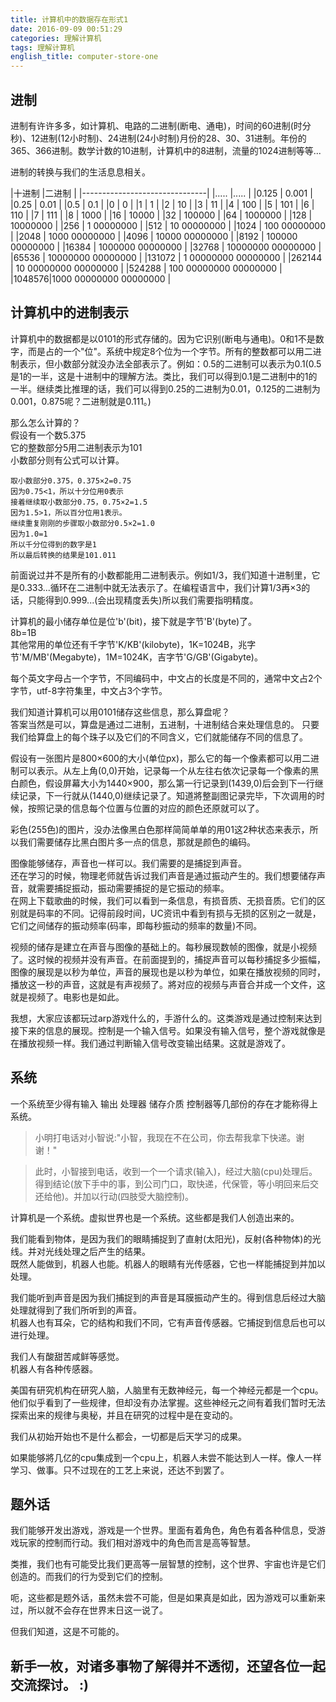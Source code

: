 ```yaml
---
title: 计算机中的数据存在形式1
date: 2016-09-09 00:51:29
categories: 理解计算机
tags: 理解计算机
english_title: computer-store-one
---
```

进制
----

进制有许许多多，如计算机、电路的二进制(断电、通电)，时间的60进制(时分秒)、12进制(12小时制)、24进制(24小时制)月份的28、30、31进制。年份的365、366进制。数学计数的10进制，计算机中的8进制，流量的1024进制等等...

进制的转换与我们的生活息息相关。


|十进制 |二进制                   |
|-------------------------------|
|.....  |.....                  |
|0.125  |                 0.001 |
|0.25   |                  0.01 |
|0.5    |                   0.1 |
|0      |                     0 |
|1      |                     1 |
|2      |                    10 |
|3      |                    11 |
|4      |                   100 |
|5      |                   101 |
|6      |                   110 |
|7      |                   111 |
|8      |                  1000 |
|16     |                 10000 |
|32     |                100000 |
|64     |               1000000 |
|128    |              10000000 |
|256    |            1 00000000 |
|512    |           10 00000000 |
|1024   |          100 00000000 |
|2048   |         1000 00000000 |
|4096   |        10000 00000000 |
|8192   |       100000 00000000 |
|16384  |      1000000 00000000 |
|32768  |     10000000 00000000 |
|65536  |     10000000 00000000 |
|131072 |   1 00000000 00000000 |
|262144 |  10 00000000 00000000 |
|524288 | 100 00000000 00000000 |
|1048576|1000 00000000 00000000 |

计算机中的进制表示
---------------

计算机中的数据都是以0101的形式存储的。因为它识别(断电与通电)。0和1不是数字，而是占的一个"位"。系统中规定8个位为一个字节。所有的整数都可以用二进制表示，但小数部分就没办法全部表示了。例如：0.5的二进制可以表示为0.1(0.5是1的一半，这是十进制中的理解方法。类比，我们可以得到0.1是二进制中的1的一半。继续类比推理的话，我们可以得到0.25的二进制为0.01，0.125的二进制为0.001，0.875呢？二进制就是0.111。)

那么怎么计算的？  
假设有一个数5.375  
它的整数部分5用二进制表示为101  
小数部分则有公式可以计算。

    取小数部分0.375，0.375×2=0.75
    因为0.75<1，所以十分位用0表示
    接着继续取小数部分0.75，0.75×2=1.5
    因为1.5>1，所以百分位用1表示。  
    继续重复刚刚的步骤取小数部分0.5×2=1.0
    因为1.0=1  
    所以千分位得到的数字是1  
    所以最后转换的结果是101.011

前面说过并不是所有的小数都能用二进制表示。例如1/3，我们知道十进制里，它是0.333...循环在二进制中就无法表示了。在编程语言中，我们计算1/3再×3的话，只能得到0.999...(会出现精度丢失)所以我们需要指明精度。

计算机的最小储存单位是位'b'(bit)，接下就是字节'B'(byte)了。  
8b=1B  
其他常用的单位还有千字节'K/KB'(kilobyte)，1K=1024B，兆字节'M/MB'(Megabyte)，1M=1024K，吉字节'G/GB'(Gigabyte)。

每个英文字母占一个字节，不同编码中，中文占的长度是不同的，通常中文占2个字节，utf-8字符集里，中文占3个字节。

我们知道计算机可以用0101储存这些信息，那么算盘呢？  
答案当然是可以，算盘是通过二进制，五进制，十进制结合来处理信息的。
只要我们给算盘上的每个珠子以及它们的不同含义，它们就能储存不同的信息了。

假设有一张图片是800×600的大小(单位px)，那么它的每一个像素都可以用二进制可以表示。从左上角(0,0)开始，记录每一个从左往右依次记录每一个像素的黑白颜色，假设屏幕大小为1440×900，那么第一行记录到(1439,0)后会到下一行继续记录，下一行就从(1440,0)继续记录了。知道將整副图记录完毕，下次调用的时候，按照记录的信息每个位置与位置的对应的颜色还原就可以了。

彩色(255色)的图片，没办法像黑白色那样简简单单的用01这2种状态来表示，所以我们需要储存比黑白图片多一点的信息，那就是颜色的编码。

图像能够储存，声音也一样可以。我们需要的是捕捉到声音。  
还在学习的时候，物理老师就告诉过我们声音是通过振动产生的。我们想要储存声音，就需要捕捉振动，振动需要捕捉的是它振动的频率。  
在网上下载歌曲的时候，我们可以看到一条信息，有损音质、无损音质。它们的区别就是码率的不同。记得前段时间，UC资讯中看到有损与无损的区别之一就是，它们之间储存的振动频率(码率，即每秒振动的频率的数量)不同。

视频的储存是建立在声音与图像的基础上的。每秒展现数帧的图像，就是小视频了。这时候的视频并没有声音。在前面提到的，捕捉声音可以每秒捕捉多少振幅，图像的展现是以秒为单位，声音的展现也是以秒为单位，如果在播放视频的同时，播放这一秒的声音，这就是有声视频了。將对应的视频与声音合并成一个文件，这就是视频了。电影也是如此。

我想，大家应该都玩过arp游戏什么的，手游什么的。这类游戏是通过控制来达到接下来的信息的展现。控制是一个输入信号。如果没有输入信号，整个游戏就像是在播放视频一样。我们通过判断输入信号改变输出结果。这就是游戏了。

系统
----

一个系统至少得有输入 输出 处理器 储存介质 控制器等几部份的存在才能称得上系统。

> 小明打电话对小智说:"小智，我现在不在公司，你去帮我拿下快递。谢谢！"

> 此时，小智接到电话，收到一个一个请求(输入)，经过大脑(cpu)处理后。得到结论(放下手中的事，到公司门口，取快递，代保管，等小明回来后交还给他)。并加以行动(四肢受大脑控制)。


计算机是一个系统。虚拟世界也是一个系统。这些都是我们人创造出来的。

我们能看到物体，是因为我们的眼睛捕捉到了直射(太阳光)，反射(各种物体)的光线。并对光线处理之后产生的结果。  
既然人能做到，机器人也能。机器人的眼睛有光传感器，它也一样能捕捉到并加以处理。

我们能听到声音是因为我们捕捉到的声音是耳膜振动产生的。得到信息后经过大脑处理就得到了我们所听到的声音。  
机器人也有耳朵，它的结构和我们不同，它有声音传感器。它捕捉到信息后也可以进行处理。

我们人有酸甜苦咸鲜等感觉。  
机器人有各种传感器。  

美国有研究机构在研究人脑，人脑里有无数神经元，每一个神经元都是一个cpu。他们似乎看到了一些规律，但却没有办法掌握。这些神经元之间有着我们暂时无法探索出来的规律与奥秘，并且在研究的过程中是在变动的。

我们从初始开始也不是什么都会，一切都是后天学习的成果。

如果能够將几亿的cpu集成到一个cpu上，机器人未尝不能达到人一样。像人一样学习、做事。只不过现在的工艺上来说，还达不到罢了。

题外话
-----

我们能够开发出游戏，游戏是一个世界。里面有着角色，角色有着各种信息，受游戏玩家的控制而行动。我们相对游戏中的角色而言是高等智慧。

类推，我们也有可能受比我们更高等一层智慧的控制，这个世界、宇宙也许是它们创造的。而我们的行为受到它们的控制。

呃，这些都是题外话，虽然未尝不可能，但是如果真是如此，因为游戏可以重新来过，所以就不会存在世界末日这一说了。

但我们知道，这是不可能的。


新手一枚，对诸多事物了解得并不透彻，还望各位一起交流探讨。 :)
------------------------------------------------------
